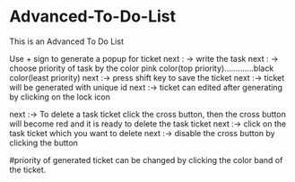 # Advanced-To-Do-List

This is an Advanced To Do List

Use + sign to generate a popup for ticket
next : -> write the task
next : -> choose priority of task by the color
          pink color(top priority).............black color(least priority)
next :-> press shift key to save the ticket
next :-> ticket will be generated with unique id
next :-> ticket can edited after generating by clicking on the lock icon

next :-> To delete a task ticket click the cross button, then the cross button will become red and it is ready to delete the task ticket
next :-> click on the task ticket which you want to delete 
next :-> disable the cross button by clicking the button

#priority of generated ticket can be changed by clicking the color band of the ticket.
